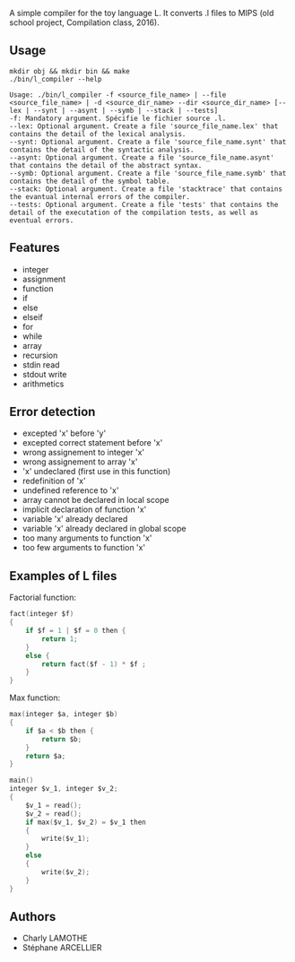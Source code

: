 A simple compiler for the toy language L. It converts .l files to MIPS (old school project, Compilation class, 2016).

## Usage

```
mkdir obj && mkdir bin && make
./bin/l_compiler --help

Usage: ./bin/l_compiler -f <source_file_name> | --file <source_file_name> | -d <source_dir_name> --dir <source_dir_name> [--lex | --synt | --asynt | --symb | --stack | --tests]
-f: Mandatory argument. Spécifie le fichier source .l.
--lex: Optional argument. Create a file 'source_file_name.lex' that contains the detail of the lexical analysis.
--synt: Optional argument. Create a file 'source_file_name.synt' that contains the detail of the syntactic analysis.
--asynt: Optional argument. Create a file 'source_file_name.asynt' that contains the detail of the abstract syntax.
--symb: Optional argument. Create a file 'source_file_name.symb' that contains the detail of the symbol table.
--stack: Optional argument. Create a file 'stacktrace' that contains the evantual internal errors of the compiler.
--tests: Optional argument. Create a file 'tests' that contains the detail of the executation of the compilation tests, as well as eventual errors.
```

## Features

* integer
* assignment
* function
* if
* else
* elseif
* for
* while
* array
* recursion
* stdin read
* stdout write
* arithmetics

## Error detection

* excepted 'x' before 'y'
* excepted correct statement before 'x'
* wrong assignement to integer 'x'
* wrong assignement to array 'x'
* 'x' undeclared (first use in this function)
* redefinition of 'x'
* undefined reference to 'x'
* array cannot be declared in local scope 
* implicit declaration of function 'x'
* variable 'x' already declared
* variable 'x' already declared in global scope
* too many arguments to function 'x'
* too few arguments to function 'x'

## Examples of L files

Factorial function:
```c
fact(integer $f)
{
    if $f = 1 | $f = 0 then {
        return 1;
    }
    else {
        return fact($f - 1) * $f ;
    }
}

```

Max function:
```c
max(integer $a, integer $b)
{
    if $a < $b then {
        return $b;
    }
    return $a;
}

main()
integer $v_1, integer $v_2;
{
    $v_1 = read();
    $v_2 = read();
    if max($v_1, $v_2) = $v_1 then
    {
        write($v_1);
    }
    else
    {
        write($v_2);
    }
}

```

## Authors

* Charly LAMOTHE
* Stéphane ARCELLIER
